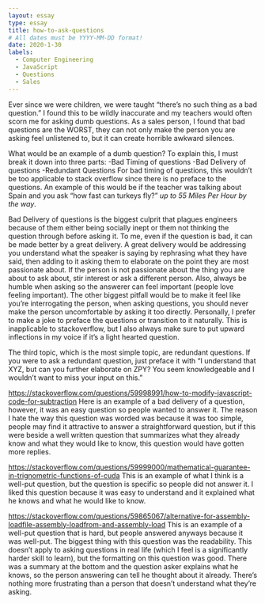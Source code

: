 ```yaml
---
layout: essay
type: essay
title: how-to-ask-questions
# All dates must be YYYY-MM-DD format!
date: 2020-1-30
labels:
  - Computer Engineering
  - JavaScript
  - Questions
  - Sales
---
```


Ever since we were children, we were taught “there’s no such thing as a bad question.” I found this to be wildly inaccurate and my teachers would often scorn me for asking dumb questions.  As a sales person, I found that bad questions are the WORST, they can not only make the person you are asking feel unlistened to, but it can create horrible awkward silences. 

What would be an example of a dumb question? To explain this, I must break it down into three parts: 
-Bad Timing of questions
-Bad Delivery of questions
-Redundant Questions
For bad timing of questions, this wouldn’t be too applicable to stack overflow since there is no preface to the questions. An example of this would be if the teacher was talking about Spain and you ask “how fast can turkeys fly?” *up to 55 Miles Per Hour by the way*.

Bad Delivery of questions is the biggest culprit that plagues engineers because of them either being socially inept or them not thinking the question through before asking it. To me, even if the question is bad, it can be made better by a great delivery. A great delivery would be addressing you understand what the speaker is saying by rephrasing what they have said, then adding to it asking them to elaborate on the point they are most passionate about. If the person is not passionate about the thing you are about to ask about, stir interest or ask a different person. Also, always be humble when asking so the answerer can feel important (people love feeling important). The other biggest pitfall would be to make it feel like you’re interrogating the person, when asking questions, you should never make the person uncomfortable by asking it too directly. Personally, I prefer to make a joke to preface the questions or transition to it naturally. This is inapplicable to stackoverflow, but I also always make sure to put upward inflections in my voice if it’s a light hearted question. 

The third topic, which is the most simple topic, are redundant questions. If you were to ask a redundant question, just preface it with “I understand that XYZ, but can you further elaborate on ZPY? You seem knowledgeable and I wouldn’t want to miss your input on this.” 

https://stackoverflow.com/questions/59998991/how-to-modify-javascript-code-for-subtraction Here is an example of a bad delivery of a question, however, it was an easy question so people wanted to answer it. The reason I hate the way this question was worded was because it was too simple, people may find it attractive to answer a straightforward question, but if this were beside a well written question that summarizes what they already know and what they would like to know, this question would have gotten more replies. 

https://stackoverflow.com/questions/59999000/mathematical-guarantee-in-trignometric-functions-of-cuda
This is an example of what I think is a well-put question, but the question is specific so people did not answer it. I liked this question because it was easy to understand and it explained what he knows and what he would like to know.

https://stackoverflow.com/questions/59865067/alternative-for-assembly-loadfile-assembly-loadfrom-and-assembly-load
This is an example of a well-put question that is hard, but people answered anyways because it was well-put. The biggest thing with this question was the readability. This doesn’t apply to asking questions in real life (which I feel is a significantly harder skill to learn), but the formatting on this question was good. There was a summary at the bottom and the question asker explains what he knows, so the person answering can tell he thought about it already. There’s nothing more frustrating than a person that doesn’t understand what they’re asking. 
